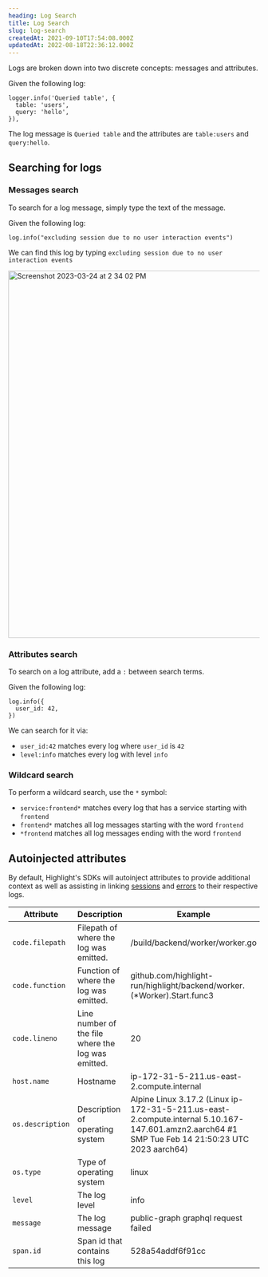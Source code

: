 ```yaml
---
heading: Log Search
title: Log Search
slug: log-search
createdAt: 2021-09-10T17:54:08.000Z
updatedAt: 2022-08-18T22:36:12.000Z
---
```


Logs are broken down into two discrete concepts: messages and attributes.

Given the following log:

```
logger.info('Queried table', {
  table: 'users',
  query: 'hello',
}),
```

The log message is `Queried table` and the attributes are `table:users` and `query:hello`.

## Searching for logs

### Messages search

To search for a log message, simply type the text of the message.

Given the following log:

```
log.info("excluding session due to no user interaction events")
```

We can find this log by typing `excluding session due to no user interaction events`

<img width="736" alt="Screenshot 2023-03-24 at 2 34 02 PM" src="https://user-images.githubusercontent.com/58678/227633390-8c08ec10-f1a7-4f49-924d-f9ccaa211ab0.png">

### Attributes search

To search on a log attribute, add a `:` between search terms.

Given the following log:

```
log.info({
  user_id: 42,
})
```

We can search for it via:

- `user_id:42` matches every log where `user_id` is `42`
- `level:info` matches every log with level `info`

### Wildcard search

To perform a wildcard search, use the `*` symbol:

- `service:frontend*` matches every log that has a service starting with `frontend`
- `frontend*` matches all log messages starting with the word `frontend`
- `*frontend` matches all log messages ending with the word `frontend`

## Autoinjected attributes

By default, Highlight's SDKs will autoinject attributes to provide additional context as well as assisting in linking [sessions](../1_session-replay/) and [errors](../2_error-monitoring/) to their respective logs.

| Attribute        | Description                                        | Example                                                                                                                                           |
| ---------------- | -------------------------------------------------- | ------------------------------------------------------------------------------------------------------------------------------------------------- |
| `code.filepath`  | Filepath of where the log was emitted.             | /build/backend/worker/worker.go                                                                                                                   |
| `code.function`  | Function of where the log was emitted.             | github.com/highlight-run/highlight/backend/worker.(\*Worker).Start.func3                                                                          |
| `code.lineno`    | Line number of the file where the log was emitted. | 20                                                                                                                                                |
| `host.name`      | Hostname                                           | ip-172-31-5-211.us-east-2.compute.internal                                                                                                        |
| `os.description` | Description of operating system                    | Alpine Linux 3.17.2 (Linux ip-172-31-5-211.us-east-2.compute.internal 5.10.167-147.601.amzn2.aarch64 #1 SMP Tue Feb 14 21:50:23 UTC 2023 aarch64) |
| `os.type`        | Type of operating system                           | linux                                                                                                                                             |
| `level`          | The log level                                      | info                                                                                                                                              |
| `message`        | The log message                                    | public-graph graphql request failed                                                                                                               |
| `span.id`        | Span id that contains this log                     | 528a54addf6f91cc                                                                                                                                  |
